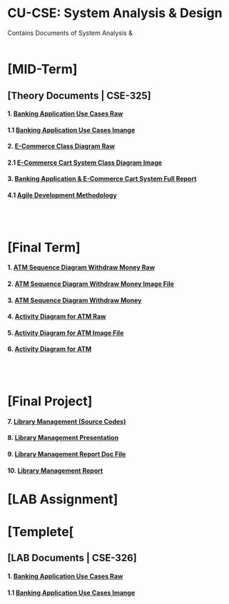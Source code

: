 # CU-CSE: System Analysis & Design
Contains Documents of System Analysis &amp;
<br/><br/>
# [MID-Term]
## [Theory Documents | CSE-325]

#### 1. [Banking Application Use Cases Raw](https://github.com/rubelpatwary171442607/rubel-patwary/blob/master/Mid%20Exam_Banking%20App_Update.dia.dia)
#### 1.1 [Banking Application Use Cases Imange](https://github.com/rubelpatwary171442607/rubel-patwary/blob/master/Mid%20Exam_Banking%20App_Update.dia.jpeg)
#### 2. [E-Commerce Class Diagram Raw](https://github.com/rubelpatwary171442607/rubel-patwary/blob/master/E-commerce%20Shopping%20Class%20Diagram.dia)
#### 2.1 [E-Commerce Cart System Class Diagram Image](https://github.com/rubelpatwary171442607/rubel-patwary/blob/master/E-commerce%20Shopping%20Class%20Diagram.jpeg)
#### 3. [Banking Application & E-Commerce Cart System Full Report](https://github.com/rubelpatwary171442607/rubel-patwary/blob/master/Mid%20Term%20Exam_Update%20File.pdf)
#### 4.1 [Agile Development Methodology](https://github.com/rubelpatwary171442607/rubel-patwary/blob/master/System%20Analysis%20and%20Design%20assignment-1.pdf)
<br/><br/>

# [Final Term]
#### 1. [ATM Sequence Diagram Withdraw Money Raw](https://github.com/rubelpatwary171442607/rubel-patwary/blob/master/ATM%20Sequence%20Diagram%20Withdraw%20Money.dia.dia)
#### 2. [ATM Sequence Diagram Withdraw Money Image File](https://github.com/rubelpatwary171442607/rubel-patwary/blob/master/ATM%20Sequence%20Diagram%20Withdraw%20Money.dia.jpeg)
#### 3. [ATM Sequence Diagram Withdraw Money](https://github.com/rubelpatwary171442607/rubel-patwary/blob/master/ATM%20Sequence%20Diagram%20Withdraw%20Money.pdf)
#### 4. [Activity Diagram for ATM Raw](https://github.com/rubelpatwary171442607/rubel-patwary/blob/master/Activity%20%20Diagram%20for%20ATM.dia)
#### 5. [Activity Diagram for ATM Image File](https://github.com/rubelpatwary171442607/rubel-patwary/blob/master/Activity%20%20Diagram%20for%20ATM.jpeg)
#### 6. [Activity Diagram for ATM](https://github.com/rubelpatwary171442607/rubel-patwary/blob/master/Activity%20%20Diagram%20for%20ATM.pdf)
<br/><br/>

# [Final Project]
#### 7. [Library Management (Source Codes)]()
#### 8. [Library Management Presentation](https://github.com/rubelpatwary171442607/rubel-patwary/blob/master/Library%20Management%20Presentation.pptx)
#### 9. [Library Management Report Doc File](https://github.com/rubelpatwary171442607/rubel-patwary/blob/master/Library%20Management%20Report.docx)
#### 10. [Library Management Report](https://github.com/rubelpatwary171442607/rubel-patwary/blob/master/Library%20Management%20Report.pdf)
# [LAB Assignment]
# [Templete[

## [LAB Documents | CSE-326]
#### 1. [Banking Application Use Cases Raw](https://github.com/rubelpatwary171442607/rubel-patwary/blob/master/Mid%20Exam_Banking%20App_Update.dia.dia)
#### 1.1 [Banking Application Use Cases Imange](https://github.com/rubelpatwary171442607/rubel-patwary/blob/master/Mid%20Exam_Banking%20App_Update.dia.jpeg)
